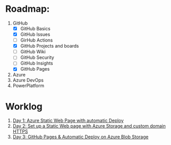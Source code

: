 # Roadmap:
1. GitHub
    - [x] GitHub Basics
    - [x] GitHub Issues
    - [ ] GirHub Actions
    - [x] GitHub Projects and boards
    - [ ] GitHub Wiki
    - [ ] GitHub Security
    - [ ] GitHub Insights
    - [x] GitHub Pages
3. Azure
5. Azure DevOps
6. PowerPlatform

# Worklog
1. [Day 1: Azure Static Web Page with automatic Deploy](day1.md)
2. [Day 2: Set up a Static Web page with Azure Storage and custom domain HTTPS](day2.md)
3. [Day 3: GitHub Pages & Automatic Deploy on Azure Blob Storage](day3.md)
